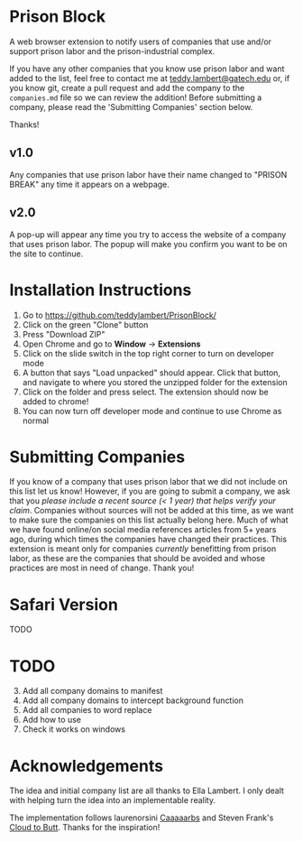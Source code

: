 # Prison Block
A web browser extension to notify users of companies that use and/or support prison labor and the prison-industrial complex.

If you have any other companies that you know use prison labor and want added to the list, feel free to contact me at teddy.lambert@gatech.edu or, if you know git, create a pull request and add the company to the `companies.md` file so we can review the addition! Before submitting a company, please read the 'Submitting Companies' section below.

Thanks!

## v1.0
Any companies that use prison labor have their name changed to "PRISON BREAK" any time it appears on a webpage.

## v2.0
A pop-up will appear any time you try to access the website of a company that uses prison labor. The popup will make you confirm you want to be on the site to continue.

# Installation Instructions
1. Go to https://github.com/teddylambert/PrisonBlock/
2. Click on the green "Clone" button
3. Press "Download ZIP"
2. Open Chrome and go to **Window** -> **Extensions**
3. Click on the slide switch in the top right corner to turn on developer mode
4. A button that says "Load unpacked" should appear. Click that button, and navigate to where you stored the unzipped folder for the extension
5. Click on the folder and press select. The extension should now be added to chrome!
6. You can now turn off developer mode and continue to use Chrome as normal


# Submitting Companies
If you know of a company that uses prison labor that we did not include on this list let us know! However, if you are going to submit a company, we ask that you *please include a recent source (< 1 year) that helps verify your claim*. Companies without sources will not be added at this time, as we want to make sure the companies on this list actually belong here. Much of what we have found online/on social media references articles from 5+ years ago, during which times the companies have changed their practices. This extension is meant only for companies *_currently_* benefitting from prison labor, as these are the companies that should be avoided and whose practices are most in need of change. Thank you!
# Safari Version
TODO

# TODO
3. Add all company domains to manifest
4. Add all company domains to intercept background function
5. Add all companies to word replace
8. Add how to use
9. Check it works on windows

# Acknowledgements
The idea and initial company list are all thanks to Ella Lambert. I only dealt with helping turn the idea into an implementable reality.

The implementation follows laurenorsini [Caaaaarbs](https://github.com/laurenorsini/caaaaarbs) and Steven Frank's [Cloud to Butt](https://github.com/panicsteve/cloud-to-butt). Thanks for the inspiration! 
